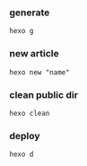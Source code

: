 
### generate

```
hexo g
```

### new article

```
hexo new "name"
```

### clean public dir

```
hexo clean
```

### deploy

```
hexo d
```